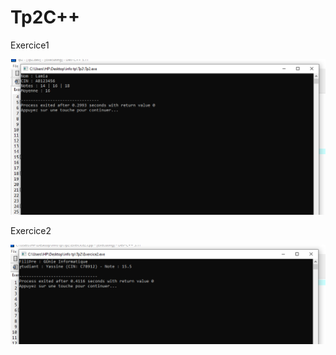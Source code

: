 # Tp2C++

Exercice1

![URL image](https://github.com/fe045001-netizen/Tp2C-/blob/4983bb676c60f5ffb77da8477758f7cb3ed26972/exercice1.png)


Exercice2

![URL image](https://github.com/fe045001-netizen/Tp2C-/blob/4983bb676c60f5ffb77da8477758f7cb3ed26972/Exercice2.png)

